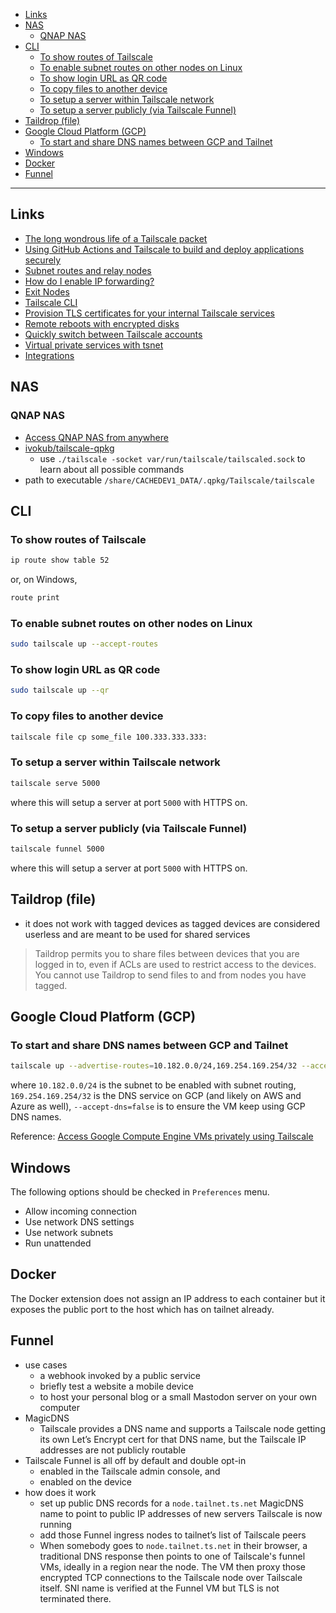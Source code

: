 - [Links](#links)
- [NAS](#nas)
  * [QNAP NAS](#qnap-nas)
- [CLI](#cli)
  * [To show routes of Tailscale](#to-show-routes-of-tailscale)
  * [To enable subnet routes on other nodes on Linux](#to-enable-subnet-routes-on-other-nodes-on-linux)
  * [To show login URL as QR code](#to-show-login-url-as-qr-code)
  * [To copy files to another device](#to-copy-files-to-another-device)
  * [To setup a server within Tailscale network](#to-setup-a-server-within-tailscale-network)
  * [To setup a server publicly (via Tailscale Funnel)](#to-setup-a-server-publicly-via-tailscale-funnel)
- [Taildrop (file)](#taildrop-file)
- [Google Cloud Platform (GCP)](#google-cloud-platform-gcp)
  * [To start and share DNS names between GCP and Tailnet](#to-start-and-share-dns-names-between-gcp-and-tailnet)
- [Windows](#windows)
- [Docker](#docker)
- [Funnel](#funnel)
____

## Links

- [The long wondrous life of a Tailscale packet](https://tailscale.com/blog/2021-05-life-of-a-packet/)
- [Using GitHub Actions and Tailscale to build and deploy applications
  securely](https://tailscale.com/blog/2021-05-github-actions-and-tailscale/?utm_source=Tailscale+Newsletter&utm_campaign=37cbc3fd5e-EMAIL_CAMPAIGN_2020_10_06_12_18_COPY_01&utm_medium=email&utm_term=0_0b42c45af3-37cbc3fd5e-434266695)
- [Subnet routes and relay nodes](https://tailscale.com/kb/1019/subnets/)
- [How do I enable IP
  forwarding?](https://tailscale.com/kb/1104/enable-ip-forwarding/)
- [Exit Nodes](https://tailscale.com/kb/1103/exit-nodes/)
- [Tailscale CLI](https://tailscale.com/kb/1080/cli/)
- [Provision TLS certificates for your internal Tailscale
  services](https://tailscale.com/blog/tls-certs/)
- [Remote reboots with encrypted
  disks](https://tavianator.com/2022/remote_reboots.html)
- [Quickly switch between Tailscale
  accounts](https://tailscale.com/blog/fast-user-switching/)
- [Virtual private services with
  tsnet](https://tailscale.com/blog/tsnet-virtual-private-services/)
- [Integrations](https://tailscale.com/integrations/)

## NAS

### QNAP NAS

- [Access QNAP NAS from anywhere](https://tailscale.com/kb/1273/qnap/#supported-qnap-hardware)
- [ivokub/tailscale-qpkg](https://github.com/ivokub/tailscale-qpkg/blob/master/Makefile)
  - use `./tailscale -socket var/run/tailscale/tailscaled.sock` to learn about
    all possible commands
- path to executable `/share/CACHEDEV1_DATA/.qpkg/Tailscale/tailscale`

## CLI

### To show routes of Tailscale

```sh
ip route show table 52
```

or, on Windows,

```cmd
route print
```

### To enable subnet routes on other nodes on Linux

```sh
sudo tailscale up --accept-routes
```

### To show login URL as QR code

```sh
sudo tailscale up --qr
```

### To copy files to another device

```sh
tailscale file cp some_file 100.333.333.333:
```

### To setup a server within Tailscale network

```sh
tailscale serve 5000
```

where this will setup a server at port `5000` with HTTPS on.

### To setup a server publicly (via Tailscale Funnel)

```sh
tailscale funnel 5000
```

where this will setup a server at port `5000` with HTTPS on.

## Taildrop (file)

- it does not work with tagged devices as tagged devices are considered userless
  and are meant to be used for shared services

> Taildrop permits you to share files between devices that you are logged in to,
> even if ACLs are used to restrict access to the devices. You cannot use
> Taildrop to send files to and from nodes you have tagged.

## Google Cloud Platform (GCP)

### To start and share DNS names between GCP and Tailnet

```sh
tailscale up --advertise-routes=10.182.0.0/24,169.254.169.254/32 --accept-dns=false
```

where `10.182.0.0/24` is the subnet to be enabled with subnet routing,
`169.254.169.254/32` is the DNS service on GCP (and likely on AWS and Azure as
well), `--accept-dns=false` is to ensure the VM keep using GCP DNS names.

Reference: [Access Google Compute Engine VMs privately using Tailscale
](https://tailscale.com/kb/1147/cloud-gce/)

## Windows

The following options should be checked in `Preferences` menu.

- Allow incoming connection
- Use network DNS settings
- Use network subnets
- Run unattended

## Docker

The Docker extension does not assign an IP address to each container but it
exposes the public port to the host which has on tailnet already.

## Funnel

- use cases
  * a webhook invoked by a public service
  * briefly test a website a mobile device
  * to host your personal blog or a small Mastodon server on your own computer
- MagicDNS
  * Tailscale provides a DNS name and supports a Tailscale node getting its
    own Let’s Encrypt cert for that DNS name, but the Tailscale IP addresses
    are not publicly routable
- Tailscale Funnel is all off by default and double opt-in
  * enabled in the Tailscale admin console, and
  * enabled on the device
- how does it work
  * set up public DNS records for a `node.tailnet.ts.net` MagicDNS name to
    point to public IP addresses of new servers Tailscale is now running
  * add those Funnel ingress nodes to tailnet’s list of Tailscale peers
  * When somebody goes to `node.tailnet.ts.net` in their browser, a traditional
    DNS response then points to one of Tailscale's funnel VMs, ideally in
    a region near the node. The VM then proxy those encrypted TCP connections to
    the Tailscale node over Tailscale itself. SNI name is verified at the Funnel
    VM but TLS is not terminated there.
